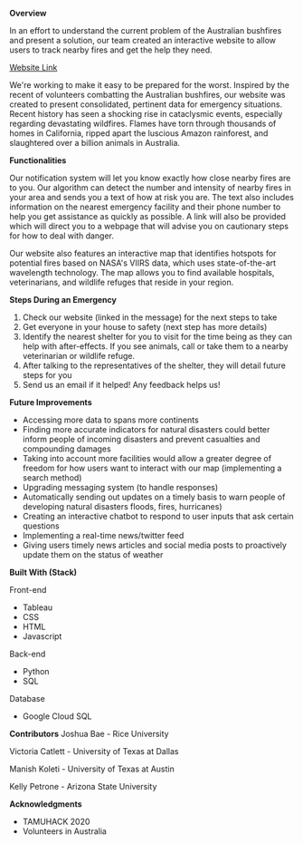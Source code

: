 **Overview**

In an effort to understand the current problem of the Australian bushfires and present a solution, our team created an interactive website to allow users to track nearby fires and get the help they need.

[Website Link](https://vcatlett.github.io/bushfires.github.io/)

We're working to make it easy to be prepared for the worst. Inspired by the recent of volunteers combatting the Australian bushfires, our website was created to present consolidated, pertinent data for emergency situations. Recent history has seen a shocking rise in cataclysmic events, especially regarding devastating wildfires. Flames have torn through thousands of homes in California, ripped apart the luscious Amazon rainforest, and slaughtered over a billion animals in Australia.


**Functionalities**

Our notification system will let you know exactly how close nearby fires are to you. Our algorithm can detect the number and intensity of nearby fires in your area and sends you a text of how at risk you are. The text also includes information on the nearest emergency facility and their phone number to help you get assistance as quickly as possible. A link will also be provided which will direct you to a webpage that will advise you on cautionary steps for how to deal with danger.

Our website also features an interactive map that identifies hotspots for potential fires based on NASA's VIIRS data, which uses state-of-the-art wavelength technology. The map allows you to find available hospitals, veterinarians, and wildlife refuges that reside in your region. 


**Steps During an Emergency**

1. Check our website (linked in the message) for the next steps to take
2. Get everyone in your house to safety (next step has more details)
3. Identify the nearest shelter for you to visit for the time being as they can help with after-effects. If you see animals, call or take them to a nearby veterinarian or wildlife refuge.
4. After talking to the representatives of the shelter, they will detail future steps for you
5. Send us an email if it helped! Any feedback helps us!


**Future Improvements**

- Accessing more data to spans more continents
- Finding more accurate indicators for natural disasters could better inform people of incoming disasters and prevent casualties and compounding damages
- Taking into account more facilities would allow a greater degree of freedom for how users want to interact with our map (implementing a search method)
- Upgrading messaging system (to handle responses)
- Automatically sending out updates on a timely basis to warn people of developing natural disasters floods, fires, hurricanes)
- Creating an interactive chatbot to respond to user inputs that ask certain questions
- Implementing a real-time news/twitter feed
- Giving users timely news articles and social media posts to proactively update them on the status of weather


**Built With (Stack)**

Front-end 
* Tableau
* CSS 
* HTML
* Javascript

Back-end
* Python
* SQL

Database
* Google Cloud SQL



**Contributors**
Joshua Bae - Rice University

Victoria Catlett - University of Texas at Dallas

Manish Koleti - University of Texas at Austin

Kelly Petrone - Arizona State University



**Acknowledgments**

* TAMUHACK 2020
* Volunteers in Australia
